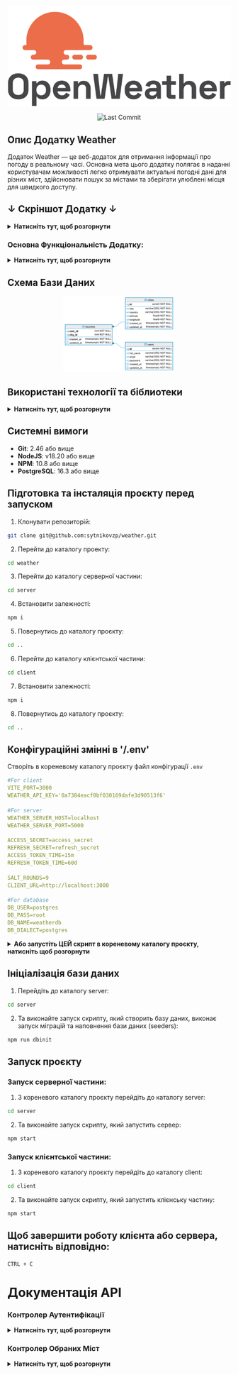 <p align="center">
  <img src="./screenshots/OW-logo.png" alt="OpenWeather Logo">

<p align="center">
  <img src="https://img.shields.io/github/last-commit/sytnikovzp/weather" alt="Last Commit">

## Опис Додатку Weather

Додаток Weather — це веб-додаток для отримання інформації про погоду в реальному часі. Основна мета цього додатку полягає в наданні користувачам можливості легко отримувати актуальні погодні дані для різних міст, здійснювати пошук за містами та зберігати улюблені місця для швидкого доступу.

## ↓ Скріншот Додатку ↓

<details>
  <summary><strong>Натисніть тут, щоб розгорнути</strong></summary>

![Home page](./screenshots/screen-1.png)
![Home page (5 days)](./screenshots/screen-2.png)
![Home page (favorites)](./screenshots/screen-3.png)
![Auth page](./screenshots/screen-4.png)
![Registration page](./screenshots/screen-5.png)

</details>

### Основна Функціональність Додатку:

<details>
  <summary><strong>Натисніть тут, щоб розгорнути</strong></summary>

1. **Реєстрація та Авторизація**: Користувачі можуть зареєструватися та увійти до системи, використовуючи свої облікові дані (логін/пароль). Всі роутери, що потребують авторизації, є приватними.

2. **Автокомпліт для Міст**: Додаток включає функціональність автокомпліта, яка дозволяє користувачам швидко знаходити потрібні міста для отримання прогнозу погоди.

3. **Відображення Погоди**: Інформація про погоду відображається у вигляді картки, яка містить дані про погоду на поточний день. За замовчуванням відображається погода згідно геолокації користувача (визначається за IP адресою).

4. **Графік Температури**: Додаток реалізує графік температури на поточний день, використовуючи бібліотеки для візуалізації (Chart.js).

5. **Вкладка "Обране"**: Користувачі можуть додавати та видаляти улюблені міста. Обрані міста зберігаються у базі даних, а максимальна кількість улюблених міст обмежена п'ятьма.

6. **Адаптивний Дизайн**: Додаток має адаптивний дизайн, що забезпечує комфортне використання на різних пристроях.

7. **Перемикання Відображення**: Додаток надає можливість перемикання між відображенням погодних умов "Сьогодні/На 5 днів".

8. **Прелоадери**: Включені прелоадери для візуалізації процесу завантаження даних з API.

</details>

## Схема Бази Даних

<p align="center">
  <img src="./screenshots/ERD.png" alt="Entity relationship diagram" style="max-width: 50%;">

## Використані технології та біблиотеки

<details>
  <summary><strong>Натисніть тут, щоб розгорнути</strong></summary>

### Серверні технології:

- **Node.js** – середовище виконання JavaScript на сервері.
- **Express** – веб-фреймворк для створення серверних застосунків. Забезпечує маршрутизацію та обробку запитів.
- **Sequelize** – ORM (Object-Relational Mapping) для роботи з базою даних PostgreSQL. Дозволяє взаємодіяти з базою даних через моделі, а також керувати міграціями та сидуванням даних.
- **PostgreSQL** – реляційна база даних, що використовується для зберігання даних застосунку.
- **bcrypt** – бібліотека для хешування паролів, що використовується для підвищення безпеки даних користувачів.
- **jsonwebtoken** – бібліотека для роботи з JWT (JSON Web Token), яка використовується для авторизації та створення токенів доступу.
- **cookie-parser** – middleware для обробки файлів cookie в Express.
- **cors** – middleware для керування політикою доступу між доменами (CORS).
- **dotenv** – бібліотека для завантаження змінних оточення з `.env` файлу.
- **pg** і **pg-hstore** – бібліотеки для взаємодії з PostgreSQL з використанням Sequelize.
- **http-errors** – бібліотека для створення HTTP помилок у застосунку Express.
- **yup** – бібліотека для валідації даних на сервері.

### Клієнтські технології:

- **React** – бібліотека для побудови інтерфейсів користувача. Використовується для створення компонентів і управління станом.
- **Axios** – бібліотека для виконання HTTP-запитів. Використовується для комунікації з сервером і API.
- **Chart.js** – бібліотека для створення графіків і діаграм. Використовується для відображення погодних даних у вигляді графіків.
- **React-Chartjs-2** – обгортка для інтеграції Chart.js з React.
- **react-router-dom** – бібліотека для роботи з маршрутизацією в React. Використовується для організації навігації між сторінками.
- **date-fns** – бібліотека для роботи з датами, яка використовується для форматування і обробки часу.
- **Formik** – бібліотека для керування формами в React, що спрощує обробку стану, валідації та обробки подій у формах.
- **yup** – бібліотека для валідації даних на клієнті.
- **Vite** – інструмент для збірки проєктів, що забезпечує швидку розробку та збірку клієнтської частини.

### DevDependencies:

- **ESLint** – інструмент для аналізу коду, що допомагає дотримуватися кращих практик програмування.
- **Nodemon** – утиліта, що дозволяє автоматично перезапускати сервер при внесенні змін у код.
- **Morgan** – middleware для ведення логів HTTP-запитів в Express.
- **Sequelize CLI** – інструмент для керування міграціями та сидуванням даних у Sequelize.

</details>

## Системні вимоги

- **Git**: 2.46 або вище
- **NodeJS**: v18.20 або вище
- **NPM**: 10.8 або вище
- **PostgreSQL**: 16.3 або вище

## Підготовка та інсталяція проєкту перед запуском

1. Клонувати репозиторій:

```bash
git clone git@github.com:sytnikovzp/weather.git
```

2. Перейти до каталогу проекту:

```bash
cd weather
```

3. Перейти до каталогу серверної частини:

```bash
cd server
```

4. Встановити залежності:

```bash
npm i
```

5. Повернутись до каталогу проєкту:

```bash
cd ..
```

6. Перейти до каталогу клієнтської частини:

```bash
cd client
```

7. Встановити залежності:

```bash
npm i
```

8. Повернутись до каталогу проєкту:

```bash
cd ..
```

## Конфігураційні змінні в '/.env'

Створіть в кореневому каталогу проєкту файл конфігурації `.env`

```yaml
#For client
VITE_PORT=3000
WEATHER_API_KEY='0a7384eacf0bf030169dafe3d90513f6'

#For server
WEATHER_SERVER_HOST=localhost
WEATHER_SERVER_PORT=5000

ACCESS_SECRET=access_secret
REFRESH_SECRET=refresh_secret
ACCESS_TOKEN_TIME=15m
REFRESH_TOKEN_TIME=60d

SALT_ROUNDS=9
CLIENT_URL=http://localhost:3000

#For database
DB_USER=postgres
DB_PASS=root
DB_NAME=weatherdb
DB_DIALECT=postgres
```

<details>
  <summary><strong>Або запустіть ЦЕЙ скрипт в кореневому каталогу проєкту, натисніть щоб розгорнути</strong></summary>

```bash
cat <<EOL > .env
#For client
VITE_PORT=3000
WEATHER_API_KEY='0a7384eacf0bf030169dafe3d90513f6'

#For server
WEATHER_SERVER_HOST=localhost
WEATHER_SERVER_PORT=5000

ACCESS_SECRET=access_secret
REFRESH_SECRET=refresh_secret
ACCESS_TOKEN_TIME=15m
REFRESH_TOKEN_TIME=60d

SALT_ROUNDS=9
CLIENT_URL=http://localhost:3000

#For database
DB_USER=postgres
DB_PASS=root
DB_NAME=weatherdb
DB_DIALECT=postgres
EOL
```

</details>

## Ініціалізація бази даних

1. Перейдіть до каталогу server:

```bash
cd server
```

2. Та виконайте запуск скрипту, який створить базу даних, виконає запуск міграцій та наповнення бази даних (seeders):

```bash
npm run dbinit
```

## Запуск проєкту

### Запуск серверної частини:

1. З кореневого каталогу проєкту перейдіть до каталогу server:

```bash
cd server
```

2. Та виконайте запуск скрипту, який запустить сервер:

```bash
npm start
```

### Запуск клієнтської частини:

1. З кореневого каталогу проєкту перейдіть до каталогу client:

```bash
cd client
```

2. Та виконайте запуск скрипту, який запустить клієнську частину:

```bash
npm start
```

## Щоб завершити роботу клієнта або сервера, натисніть відповідно:

```bash
CTRL + C
```

# Документація API

### Контролер Аутентифікації

<details>
  <summary><strong>Натисніть тут, щоб розгорнути</strong></summary>

Усі запити повинні бути виконані до авторизованого користувача, за виключенням реєстрації та логіну.
Токен має передаватися у заголовку Authorization у форматі Bearer Token.

#### 1. Реєстрація користувача

**Метод**: POST
**URL**: `/api/auth/register`
**Опис**: Створює нового користувача.
**Тіло запиту**:

<pre><code>{
  "fullName": "Ім'я користувача",
  "email": "email користувача",
  "password": "пароль"
}
</code></pre>

**Відповідь**:

<pre><code>{
  "accessToken": "JWT access токен",
  "refreshToken": "JWT refresh токен",
  "user": {
    "id": 1,
    "fullName": "Ім'я користувача",
    "email": "email користувача"
  }
}
</code></pre>

#### 2. Логін користувача

**Метод**: POST
**URL**: `/api/auth/login`
**Опис**: Логін користувача, видає JWT токени.
**Тіло запиту**:

<pre><code>{
  "email": "email користувача",
  "password": "пароль"
}
</code></pre>

**Відповідь**:

<pre><code>{
  "accessToken": "JWT access токен",
  "refreshToken": "JWT refresh токен",
  "user": {
    "id": 1,
    "fullName": "Ім'я користувача",
    "email": "email користувача"
  }
}
</code></pre>

#### 3. Логаут користувача

**Метод**: POST
**URL**: `/api/auth/logout`
**Опис**: Видаляє refresh токен і завершує сесію користувача.
**Тіло запиту**: не потрібне.

**Відповідь**: 200 OK

#### 4. Оновлення токенів (Refresh)

**Метод**: POST
**URL**: `/api/auth/refresh`
**Опис**: Оновлює JWT токени, використовуючи refresh токен з cookies.
**Тіло запиту**: не потрібне.

**Відповідь**:

<pre><code>{
  "accessToken": "JWT access токен",
  "refreshToken": "JWT refresh токен"
}
</code></pre>

#### 5. Отримання списку всіх користувачів

**Метод**: GET
**URL**: `/api/auth/users`
**Опис**: Повертає список усіх зареєстрованих користувачів.
**Тіло запиту**: не потрібне.

**Відповідь**:

<pre><code>[
  {
    "id": 1,
    "fullName": "Ім'я користувача",
    "email": "email користувача"
  },
  ...
]</code></pre>

#### 6. Отримання профілю поточного користувача

**Метод**: GET
**URL**: `/api/auth/profile`
**Опис**: Повертає інформацію про поточного авторизованого користувача.
**Тіло запиту**: не потрібне.

**Відповідь**:

<pre><code>{
  "id": 1,
  "fullName": "Ім'я користувача",
  "email": "email користувача"
}
</code></pre>

#### 7. Отримання користувача за ID

**Метод**: GET
**URL**: `/api/auth/users/:id`
**Опис**: Повертає інформацію про користувача за його ID.

**Відповідь**:

<pre><code>{
  "id": 1,
  "fullName": "Ім'я користувача",
  "email": "email користувача"
}
</code></pre>

#### 8. Оновлення даних користувача

**Метод**: PUT
**URL**: `/api/auth/users`
**Опис**: Оновлює дані користувача.
**Тіло запиту**:

<pre><code>{
  "id": 1,
  "fullName": "Нове ім'я користувача",
  "email": "новий email користувача",
  "password": "новий пароль"
}
</code></pre>

**Відповідь**:

<pre><code>{
  "id": 1,
  "fullName": "Нове ім'я користувача",
  "email": "новий email користувача"
}
</code></pre>

#### 9. Видалення користувача

**Метод**: DELETE
**URL**: `/api/auth/users/:id`
**Опис**: Видаляє користувача за його ID.

**Відповідь**: 200 OK

</details>

### Контролер Обраних Міст

<details>
  <summary><strong>Натисніть тут, щоб розгорнути</strong></summary>
  
Цей контролер відповідає за керування обраними містами користувача.

#### 1. Отримання списку обраних міст користувача

**Метод**: GET
**URL**: `/api/favorites`
**Опис**: Повертає список обраних міст поточного авторизованого користувача для відображення погоди.

**Відповідь**:

<pre><code>
[
  {
    "id": 1,
    "cityName": "Назва міста",
    "country": "Країна",
    "latitude": "Широта міста з OpenWeather",
    "longitude": "Довгота міста з OpenWeather"
  },
  ...
]</code></pre>

#### 2. Додавання міста до обраних

**Метод**: POST
**URL**: `/api/favorites`
**Опис**: Додає місто до обраного списку користувача.

**Тіло запиту**:

<pre><code>
{
  "cityName": "Назва міста",
  "country": "Країна",
  "latitude": "Широта міста з OpenWeather",
  "longitude": "Довгота міста з OpenWeather"
}</code></pre>

**Відповідь**:

<pre><code>
{
  "id": 1,
  "cityName": "Назва міста",
  "country": "Країна",
  "latitude": "Широта міста з OpenWeather",
  "longitude": "Довгота міста з OpenWeather"
  "email": "email користувача"
}</code></pre>

#### 3. Видалення міста з обраного

**Метод**: DELETE
**URL**: `/api/favorites?latitude=47.8167&longitude=35.1833`
**Опис**: Видаляє місто з обраного списку користувача за його широтою та довготою OpenWeather.

**Відповідь**:

**Статус**: 200 OK

</details>
